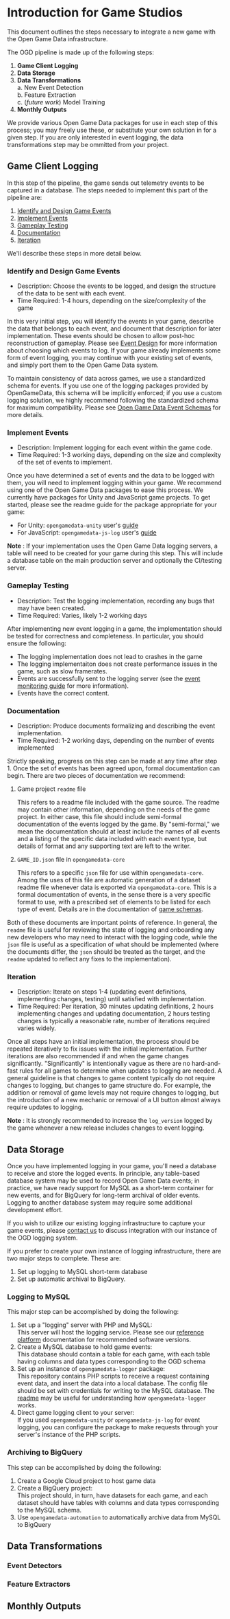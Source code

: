# Introduction for Game Studios

This document outlines the steps necessary to integrate a new game with the Open Game Data infrastructure.

The OGD pipeline is made up of the following steps:

1. **Game Client Logging**
2. **Data Storage**
3. **Data Transformations**  
    a. New Event Detection  
    b. Feature Extraction  
    c. (*future work*) Model Training  
4. **Monthly Outputs**

We provide various Open Game Data packages for use in each step of this process; you may freely use these, or substitute your own solution in for a given step.
If you are only interested in event logging, the data transformations step may be ommitted from your project.

## Game Client Logging

In this step of the pipeline, the game sends out telemetry events to be captured in a database.
The steps needed to implement this part of the pipeline are:

1. [Identify and Design Game Events](#identify-and-design-game-events)
2. [Implement Events](#implement-events)
3. [Gameplay Testing](#gameplay-testing)
4. [Documentation](#documentation)
5. [Iteration](#iteration)

We'll describe these steps in more detail below.

### Identify and Design Game Events

- Description: Choose the events to be logged, and design the structure of the data to be sent with each event.
- Time Required: 1-4 hours, depending on the size/complexity of the game

In this very initial step, you will identify the events in your game, describe the data that belongs to each event, and document that description for later implementation.
These events should be chosen to allow post-hoc reconstruction of gameplay.
Please see [Event Design](./event_design.md) for more information about choosing which events to log.
If your game already implements some form of event logging, you may continue with your existing set of events, and simply port them to the Open Game Data system.

To maintain consistency of data across games, we use a standardized schema for events.
If you use one of the logging packages provided by OpenGameData, this schema will be implicitly enforced; if you use a custom logging solution, we highly recommend following the standardized schema for maximum compatibility.
Please see [Open Game Data Event Schemas](./event_schema.md) for more details.

### Implement Events

- Description: Implement logging for each event within the game code.
- Time Required: 1-3 working days, depending on the size and complexity of the set of events to implement.

Once you have determined a set of events and the data to be logged with them, you will need to implement logging within your game. We recommend using one of the Open Game Data packages to ease this process.
We currently have packages for Unity and JavaScript game projects.
To get started, please see the readme guide for the package appropriate for your game:

* For Unity: `opengamedata-unity` user's [guide](https://github.com/opengamedata/opengamedata-unity#readme)
* For JavaScript: `opengamedata-js-log` user's [guide](https://github.com/opengamedata/opengamedata-js-log#readme)

**Note** : If your implementation uses the Open Game Data logging servers, a table will need to be created for your game during this step.
This will include a database table on the main production server and optionally the CI/testing server.

### Gameplay Testing

- Description: Test the logging implementation, recording any bugs that may have been created.
- Time Required: Varies, likely 1-2 working days

After implementing new event logging in a game, the implementation should be tested for correctness and completeness.
In particular, you should ensure the following:

- The logging implementation does not lead to crashes in the game
- The logging implementaiton does not create performance issues in the game, such as slow framerates.
- Events are successfully sent to the logging server (see the [event monitoring guide](./event_monitor.md) for more information).
- Events have the correct content.

### Documentation

- Description: Produce documents formalizing and describing the event implementation.
- Time Required: 1-2 working days, depending on the number of events implemented

Strictly speaking, progress on this step can be made at any time after step 1.
Once the set of events has been agreed upon, formal documentation can begin.
There are two pieces of documentation we recommend:

1. Game project `readme` file

    This refers to a readme file included with the game source.
    The readme may contain other information, depending on the needs of the game project.
    In either case, this file should include semi-formal documentation of the events logged by the game.
    By "semi-formal," we mean the documentation should at least include the names of all events and a listing of the specific data included with each event type, but details of format and any supporting text are left to the writer.

2. `GAME_ID.json` file in `opengamedata-core`

    This refers to a specific `json` file for use within `opengamedata-core`.
    Among the uses of this file are automatic generation of a dataset readme file whenever data is exported via `opengamedata-core`.
    This is a formal documentation of events, in the sense there is a very specific format to use, with a prescribed set of elements to be listed for each type of event.
    Details are in the documentation of [game schemas](../architecture/game_schemas.md).

Both of these documents are important points of reference.
In general, the `readme` file is useful for reviewing the state of logging and onboarding any new developers who may need to interact with the logging code, while the `json` file is useful as a specification of what should be implemented (where the documents differ, the `json` should be treated as the target, and the `readme` updated to reflect any fixes to the implementation).

### Iteration

- Description: Iterate on steps 1-4 (updating event definitions, implementing changes, testing) until satisfied with implementation.
- Time Required: Per iteration, 30 minutes updating definitions, 2 hours implementing changes and updating documentation, 2 hours testing changes is typically a reasonable rate, number of iterations required varies widely.

Once all steps have an initial implementation, the process should be repeated iteratively to fix issues with the initial implementation.
Further iterations are also recommended if and when the game changes significantly.
"Significantly" is intentionally vague as there are no hard-and-fast rules for all games to determine when updates to logging are needed.
A general guideline is that changes to game content typically do not require changes to logging, but changes to game structure do.
For example, the addition or removal of game levels may not require changes to logging, but the introduction of a new mechanic or removal of a UI button almost always require updates to logging.

**Note** : It is strongly recommended to increase the `log_version` logged by the game whenever a new release includes changes to event logging.

## Data Storage

Once you have implemented logging in your game, you'll need a database to receive and store the logged events.
In principle, any table-based database system may be used to record Open Game Data events; in practice, we have ready support for MySQL as a short-term container for new events, and for BigQuery for long-term archival of older events. Logging to another database system may require some additional development effort.

If you wish to utilize our existing logging infrastructure to capture your game events, please [contact us](TODO) to discuss integration with our instance of the OGD logging system.

If you prefer to create your own instance of logging infrastructure, there are two major steps to complete.
These are:

1. Set up logging to MySQL short-term database
2. Set up automatic archival to BigQuery.

### Logging to MySQL

This major step can be accomplished by doing the following:

1. Set up a "logging" server with PHP and MySQL:  
    This server will host the logging service.
    Please see our [reference platform](../software_platform.md) documentation for recommended software versions.
2. Create a MySQL database to hold game events:  
    This database should contain a table for each game, with each table having columns and data types corresponding to the OGD schema
3. Set up an instance of `opengamedata-logger` package:  
    This repository contains PHP scripts to receive a request containing event data, and insert the data into a local database.
    The config file should be set with credentials for writing to the MySQL database.
    The [readme](https://github.com/opengamedata/opengamedata-logger#readme) may be useful for understanding how `opengamedata-logger` works.  
4. Direct game logging client to your server:  
    If you used `opengamedata-unity` or `opengamedata-js-log` for event logging, you can configure the package to make requests through your server's instance of the PHP scripts.

### Archiving to BigQuery

This step can be accomplished by doing the following:

1. Create a Google Cloud project to host game data
2. Create a BigQuery project:  
    This project should, in turn, have datasets for each game, and each dataset should have tables with columns and data types corresponding to the MySQL schema.
3. Use `opengamedata-automation` to automatically archive data from MySQL to BigQuery

## Data Transformations

### Event Detectors

### Feature Extractors

## Monthly Outputs